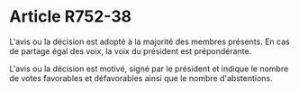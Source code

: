 # Article R752-38

<p>L'avis ou la décision est adopté à la majorité des membres présents. En cas de partage égal des voix, la voix du président est prépondérante.</p><p>L'avis ou la décision est motivé, signé par le président et indique le nombre de votes favorables et défavorables ainsi que le nombre d'abstentions. </p>